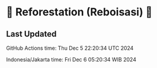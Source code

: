 
# 🌳 Reforestation (Reboisasi) 🌲

## Last Updated

GitHub Actions time: Thu Dec  5 22:20:34 UTC 2024

Indonesia/Jakarta time: Fri Dec  6 05:20:34 WIB 2024
